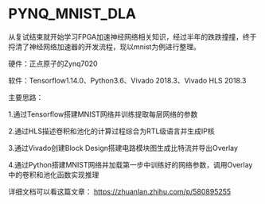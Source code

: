 # PYNQ_MNIST_DLA

从复试结束就开始学习FPGA加速神经网络相关知识，经过半年的跌跌撞撞，终于捋清了神经网络加速器的开发流程，现以mnist为例进行整理。

硬件：正点原子的Zynq7020

软件：Tensorflow1.14.0、Python3.6、Vivado 2018.3、Vivado HLS 2018.3

主要思路：

1.通过Tensorflow搭建MNIST网络并训练提取每层网络的参数

2.通过HLS描述卷积和池化的计算过程综合为RTL级语言并生成IP核

3.通过Vivado创建Block Design搭建电路模块图生成比特流并导出Overlay

4.通过Python搭建MNIST网络并加载第一步中训练好的网络参数，调用Overlay中的卷积和池化函数实现推理

详细文档可以看这篇文章：
https://zhuanlan.zhihu.com/p/580895255
